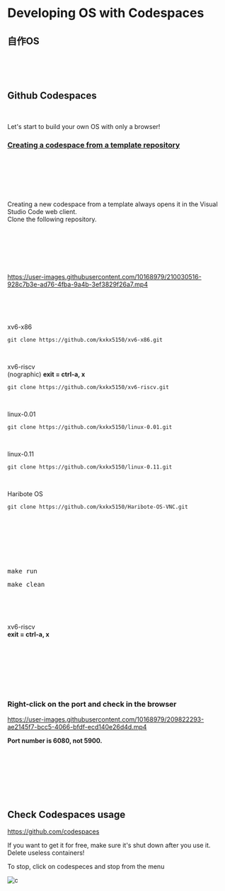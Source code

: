 # Developing OS with Codespaces

## 自作OS

<br><br><br>

## Github Codespaces

<br>

Let's start to build your own OS with only a browser!

### [Creating a codespace from a template repository](https://docs.github.com/en/codespaces/developing-in-codespaces/creating-a-codespace-from-a-template#creating-a-codespace-from-a-template-repository)  

<br><br><br><br><br>

Creating a new codespace from a template always opens it in the Visual Studio Code web client.  
Clone the following repository.

<br><br><br><br><br>






https://user-images.githubusercontent.com/10168979/210030516-928c7b3e-ad76-4fba-9a4b-3ef3829f26a7.mp4


<br><br><br>

xv6-x86
```
git clone https://github.com/kxkx5150/xv6-x86.git
```
<br>

xv6-riscv  
(nographic) __exit = ctrl-a, x__
```
git clone https://github.com/kxkx5150/xv6-riscv.git
```
<br>

linux-0.01
```
git clone https://github.com/kxkx5150/linux-0.01.git
```

<br>

linux-0.11
```
git clone https://github.com/kxkx5150/linux-0.11.git
```

<br>

Haribote OS
```
git clone https://github.com/kxkx5150/Haribote-OS-VNC.git
```











<br><br><br><br><br><br>

<pre>
make run
</pre>

<pre>
make clean
</pre>

<br><br><br>

xv6-riscv  
**exit = ctrl-a, x**

<br><br><br><br><br><br>



### Right-click on the port and check in the browser

https://user-images.githubusercontent.com/10168979/209822293-ae2145f7-bcc5-4066-bfdf-ecd140e26d4d.mp4

**Port number is 6080, not 5900.**

<br><br><br><br><br><br>





## Check Codespaces usage

https://github.com/codespaces  

If you want to get it for free, make sure it's shut down after you use it.  
Delete useless containers!

To stop, click on codespeces and stop from the menu

![c](https://user-images.githubusercontent.com/10168979/209823266-8ae47f4e-f86e-44a7-a013-dd480fa6c3ad.png)

<br><br><br><br><br><br>
<br><br><br><br><br><br>

